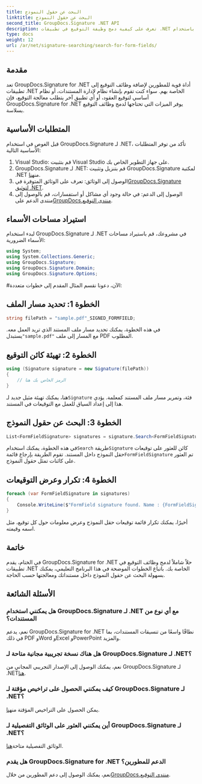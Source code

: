 ```yaml
---
title: البحث عن حقول النموذج
linktitle: البحث عن حقول النموذج
second_title: GroupDocs.Signature .NET API
description: تعرف على كيفية دمج وظيفة التوقيع في تطبيقات .NET الخاصة بك باستخدام GroupDocs.Signature لـ .NET. اتبع خطواتنا خطوة بخطوة لإدارة المستندات بسلاسة.
type: docs
weight: 12
url: /ar/net/signature-searching/search-for-form-fields/
---
```

## مقدمة
تعد GroupDocs.Signature for .NET أداة قوية للمطورين لإضافة وظائف التوقيع إلى تطبيقات .NET الخاصة بهم. سواء كنت تقوم بإنشاء نظام لإدارة المستندات، أو نظام أساسي لتوقيع العقود، أو أي تطبيق آخر يتطلب معالجة التوقيع، فإن GroupDocs.Signature for .NET يوفر الميزات التي تحتاجها لدمج وظائف التوقيع بسلاسة.
## المتطلبات الأساسية
قبل الغوص في استخدام GroupDocs.Signature لـ .NET، تأكد من توفر المتطلبات الأساسية التالية:
1. Visual Studio: قم بتثبيت Visual Studio على جهاز التطوير الخاص بك.
2.  GroupDocs.Signature لـ .NET: قم بتنزيل وتثبيت GroupDocs.Signature لمكتبة .NET من[هنا](https://releases.groupdocs.com/signature/net/).
3.  الوصول إلى الوثائق: تعرف على الوثائق المتوفرة في[GroupDocs.Signature لتوثيق .NET](https://reference.groupdocs.com/signature/net/).
4.  الوصول إلى الدعم: في حالة وجود أي مشاكل أو استفسارات، قم بالوصول إلى منتدى الدعم على[GroupDocs.منتدى التوقيع](https://forum.groupdocs.com/c/signature/13).

## استيراد مساحات الأسماء
لبدء استخدام GroupDocs.Signature لـ .NET في مشروعك، قم باستيراد مساحات الأسماء الضرورية:
```csharp
using System;
using System.Collections.Generic;
using GroupDocs.Signature;
using GroupDocs.Signature.Domain;
using GroupDocs.Signature.Options;
```
#الآن، دعونا نقسم المثال المقدم إلى خطوات متعددة:
## الخطوة 1: تحديد مسار الملف
```csharp
string filePath = "sample.pdf"_SIGNED_FORMFIELD;
```
 في هذه الخطوة، يمكنك تحديد مسار ملف المستند الذي تريد العمل معه. يستبدل`"sample.pdf"` مع المسار إلى ملف PDF المطلوب.
## الخطوة 2: تهيئة كائن التوقيع
```csharp
using (Signature signature = new Signature(filePath))
{
    // الرمز الخاص بك هنا
}
```
 هنا، يمكنك تهيئة مثيل جديد لـ`Signature` فئة، وتمرير مسار ملف المستند كمعلمة. يؤدي هذا إلى إعداد السياق للعمل مع التوقيعات في المستند.
## الخطوة 3: البحث عن حقول النموذج
```csharp
List<FormFieldSignature> signatures = signature.Search<FormFieldSignature>(SignatureType.FormField);
```
 في هذه الخطوة، يمكنك استخدام`Search` طريقة`Signature` كائن للعثور على توقيعات حقل النموذج داخل المستند. تقوم الطريقة بإرجاع قائمة`FormFieldSignature` تم العثور على كائنات تمثل حقول النموذج.
## الخطوة 4: تكرار وعرض التوقيعات
```csharp
foreach (var FormFieldSignature in signatures)
{
    Console.WriteLine($"FormField signature found. Name : {FormFieldSignature.Name}. Value: {FormFieldSignature.Value}");
}
```
أخيرًا، يمكنك تكرار قائمة توقيعات حقل النموذج وعرض معلومات حول كل توقيع، مثل اسمه وقيمته.

## خاتمة
في الختام، يقدم GroupDocs.Signature for .NET حلاً شاملاً لدمج وظائف التوقيع في تطبيقات .NET الخاصة بك. باتباع الخطوات الموضحة في هذا البرنامج التعليمي، يمكنك بسهولة البحث عن حقول النموذج داخل مستنداتك ومعالجتها حسب الحاجة.
## الأسئلة الشائعة
### هل يمكنني استخدام GroupDocs.Signature لـ .NET مع أي نوع من المستندات؟
نعم، يدعم GroupDocs.Signature for .NET نطاقًا واسعًا من تنسيقات المستندات، بما في ذلك PDF وWord وExcel وPowerPoint والمزيد.
### هل هناك نسخة تجريبية مجانية متاحة لـ GroupDocs.Signature لـ .NET؟
 نعم، يمكنك الوصول إلى الإصدار التجريبي المجاني من GroupDocs.Signature لـ .NET[هنا](https://releases.groupdocs.com/).
### كيف يمكنني الحصول على تراخيص مؤقتة لـ GroupDocs.Signature لـ .NET؟
 يمكن الحصول على التراخيص المؤقتة من[هنا](https://purchase.groupdocs.com/temporary-license/).
### أين يمكنني العثور على الوثائق التفصيلية لـ GroupDocs.Signature لـ .NET؟
 الوثائق التفصيلية متاحة[هنا](https://reference.groupdocs.com/signature/net/).
### هل يقدم GroupDocs.Signature for .NET الدعم للمطورين؟
 نعم، يمكنك الوصول إلى دعم المطورين من خلال[GroupDocs.منتدى التوقيع](https://forum.groupdocs.com/c/signature/13).